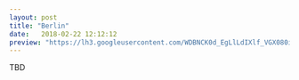```yaml
---
layout: post
title: "Berlin"
date:   2018-02-22 12:12:12
preview: "https://lh3.googleusercontent.com/WDBNCK0d_EgLlLdIXlf_VGX080i2at2F9XuqgpFneBIAPtgMrkDjPyv2NTyo6Nav2pWvQ-xKsNMECMiciU8pSXTUz129k5S6CbETbpISuV-ZXPLMSuIs_7DLjpV_xN0ph65Q_SWLNxOzLM4cfLPgdpsEwchAaO5FKAFnCA8K4CJq3is89RY1d4LvFbXAyCJsPCKKskHyj8vNS794_HR42XXios1MduI8NAwJp2FFFjOrjq3VeSuH2jJNGuOxMGbbWBUuahymOHUUYxl6KlYVbKV9XcF51bX1u6Y1P_7-ZU5DjHMrNEGRFdq6TMKZH-h0cQE7zufolLVbnM9BfTWJ79rSKLMPyTWeSisk2koDYW2P_h8OX6KJqJNmtXiwgHfY8Qd_3O6yQP_bxGWZ0p-qUv2-IjUk0RTThqCzE2mFyAyfkiYHWMeA8htcpCpNXfhWGQejYcPhpArcQ4GJg5s5JnH7zcaaRrC18cklIgVMzZBU27UIcqw9nT8Yd3u_sirbVMzjsJMLyIPF9p8bE5-yqgBSIaaoiX4wVzgRaMVeTnoINU-3dAGzmfId-qgT86bs06zglWicyskFsqCBEuZOC0nsgo8xLLq6llodEOm-WOS8HhVLHB6B6pUaD2TZXPnlLzlOhvrYugNBkBEA8ftgTS6KYx6-FFUvcxNek3QvnHndhZJclzXmD8N6Cuh-H4AuRAIcmjyvEJU9QAj0S3c=w525-h350-no"
---
```


TBD


